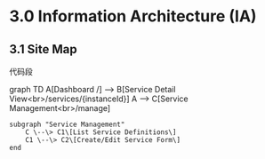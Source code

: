 # **3.0 Information Architecture (IA)**

## **3.1 Site Map**

代码段

graph TD
    A\[Dashboard /\] \--\> B\[Service Detail View\<br\>/services/{instanceId}\]
    A \--\> C\[Service Management\<br\>/manage\]

    subgraph "Service Management"
        C \--\> C1\[List Service Definitions\]
        C1 \--\> C2\[Create/Edit Service Form\]
    end
